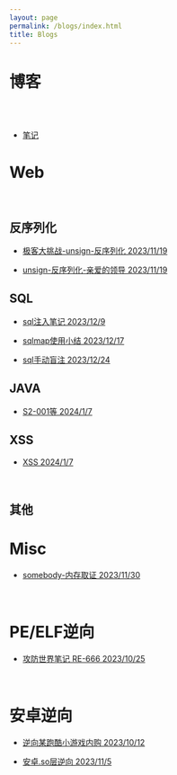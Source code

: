 ```yaml
---
layout: page
permalink: /blogs/index.html
title: Blogs
---
```


# 博客

<br>_<br>_


-  [笔记](https://54huarui.github.io/blogs/biji)

# Web

<br>

## 反序列化

- [极客大挑战-unsign-反序列化 2023/11/19](https://54huarui.github.io/blogs/unis)

- [unsign-反序列化-亲爱的领导 2023/11/19](https://54huarui.github.io/blogs/unis2)

## SQL

- [sql注入笔记 2023/12/9](https://54huarui.github.io/blogs/sql1)

- [sqlmap使用小结 2023/12/17](https://54huarui.github.io/blogs/sql2)

- [sql手动盲注 2023/12/24](https://54huarui.github.io/blogs/sql3)

## JAVA

- [S2-001等 2024/1/7](https://54huarui.github.io/blogs/java)

## XSS

- [XSS 2024/1/7](https://54huarui.github.io/blogs/xss)

<br>

## 其他




# Misc
    
- [somebody-内存取证 2023/11/30](https://54huarui.github.io/blogs/somebody)
    
    
<br>
    
# PE/ELF逆向
    
-  [攻防世界笔记 RE-666 2023/10/25 ](https://54huarui.github.io/blogs/RE-666)
    
    
<br>
    
# 安卓逆向
    
    
- [逆向某跑酷小游戏内购 2023/10/12 ](https://54huarui.github.io/blogs/paoku)
    
- [安卓.so层逆向 2023/11/5 ](https://54huarui.github.io/blogs/so)

<br>
